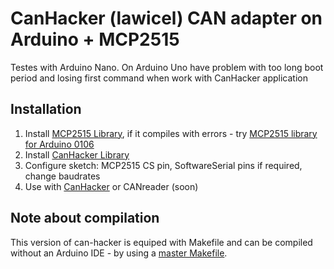 # CanHacker (lawicel) CAN adapter on Arduino + MCP2515

Testes with Arduino Nano.
On Arduino Uno have problem with too long boot period and losing first command when work with CanHacker application

## Installation

1. Install [MCP2515 Library](https://github.com/autowp/arduino-mcp2515),
   if it compiles with errors - try
   [MCP2515 library for Arduino 0106](https://github.com/alexandersolovyov/arduino-mcp2515/tree/for_arduino_cc_0106)
2. Install [CanHacker Library](https://github.com/autowp/arduino-canhacker)
3. Configure sketch: MCP2515 CS pin, SoftwareSerial pins if required, change baudrates
4. Use with [CanHacker](http://www.mictronics.de/projects/usb-can-bus/) or CANreader (soon)

## Note about compilation

This version of can-hacker is equiped with Makefile and can be compiled without
an Arduino IDE - by using a
[master Makefile](https://github.com/alexandersolovyov/arduino-makefile).
